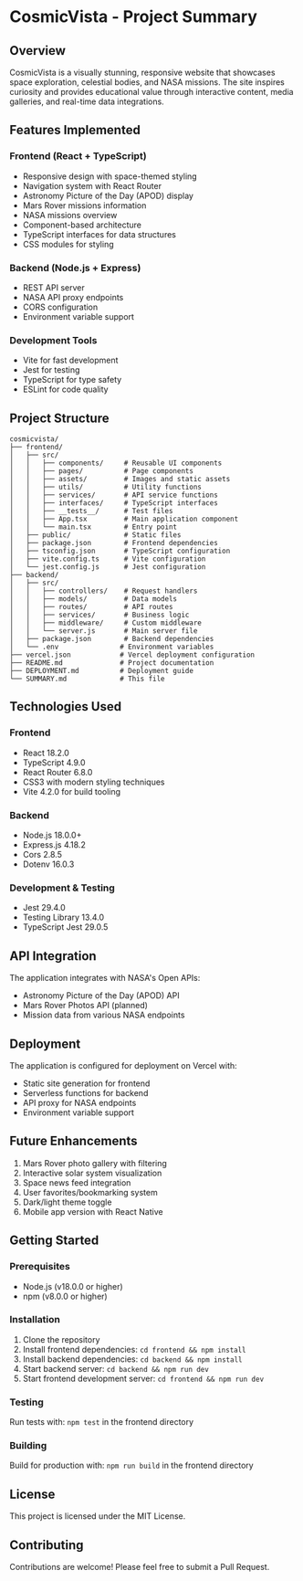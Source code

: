 # CosmicVista - Project Summary

## Overview

CosmicVista is a visually stunning, responsive website that showcases space exploration, celestial bodies, and NASA missions. The site inspires curiosity and provides educational value through interactive content, media galleries, and real-time data integrations.

## Features Implemented

### Frontend (React + TypeScript)
- Responsive design with space-themed styling
- Navigation system with React Router
- Astronomy Picture of the Day (APOD) display
- Mars Rover missions information
- NASA missions overview
- Component-based architecture
- TypeScript interfaces for data structures
- CSS modules for styling

### Backend (Node.js + Express)
- REST API server
- NASA API proxy endpoints
- CORS configuration
- Environment variable support

### Development Tools
- Vite for fast development
- Jest for testing
- TypeScript for type safety
- ESLint for code quality

## Project Structure

```
cosmicvista/
├── frontend/
│   ├── src/
│   │   ├── components/     # Reusable UI components
│   │   ├── pages/          # Page components
│   │   ├── assets/         # Images and static assets
│   │   ├── utils/          # Utility functions
│   │   ├── services/       # API service functions
│   │   ├── interfaces/     # TypeScript interfaces
│   │   ├── __tests__/      # Test files
│   │   ├── App.tsx         # Main application component
│   │   └── main.tsx        # Entry point
│   ├── public/             # Static files
│   ├── package.json        # Frontend dependencies
│   ├── tsconfig.json       # TypeScript configuration
│   ├── vite.config.ts      # Vite configuration
│   └── jest.config.js      # Jest configuration
├── backend/
│   ├── src/
│   │   ├── controllers/    # Request handlers
│   │   ├── models/         # Data models
│   │   ├── routes/         # API routes
│   │   ├── services/       # Business logic
│   │   ├── middleware/     # Custom middleware
│   │   └── server.js       # Main server file
│   ├── package.json        # Backend dependencies
│   └── .env               # Environment variables
├── vercel.json            # Vercel deployment configuration
├── README.md              # Project documentation
├── DEPLOYMENT.md          # Deployment guide
└── SUMMARY.md             # This file
```

## Technologies Used

### Frontend
- React 18.2.0
- TypeScript 4.9.0
- React Router 6.8.0
- CSS3 with modern styling techniques
- Vite 4.2.0 for build tooling

### Backend
- Node.js 18.0.0+
- Express.js 4.18.2
- Cors 2.8.5
- Dotenv 16.0.3

### Development & Testing
- Jest 29.4.0
- Testing Library 13.4.0
- TypeScript Jest 29.0.5

## API Integration

The application integrates with NASA's Open APIs:
- Astronomy Picture of the Day (APOD) API
- Mars Rover Photos API (planned)
- Mission data from various NASA endpoints

## Deployment

The application is configured for deployment on Vercel with:
- Static site generation for frontend
- Serverless functions for backend
- API proxy for NASA endpoints
- Environment variable support

## Future Enhancements

1. Mars Rover photo gallery with filtering
2. Interactive solar system visualization
3. Space news feed integration
4. User favorites/bookmarking system
5. Dark/light theme toggle
6. Mobile app version with React Native

## Getting Started

### Prerequisites
- Node.js (v18.0.0 or higher)
- npm (v8.0.0 or higher)

### Installation
1. Clone the repository
2. Install frontend dependencies: `cd frontend && npm install`
3. Install backend dependencies: `cd backend && npm install`
4. Start backend server: `cd backend && npm run dev`
5. Start frontend development server: `cd frontend && npm run dev`

### Testing
Run tests with: `npm test` in the frontend directory

### Building
Build for production with: `npm run build` in the frontend directory

## License

This project is licensed under the MIT License.

## Contributing

Contributions are welcome! Please feel free to submit a Pull Request.